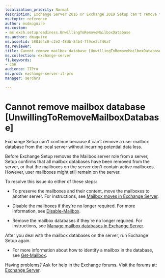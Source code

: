 ```yaml
---
localization_priority: Normal
description: Exchange Server 2016 or Exchange 2019 Setup can't remove the Mailbox server role from the server because the server contains active mailboxes.
ms.topic: reference
author: msdmaguire
ms.custom:
- ms.exch.setupreadiness.UnwillingToRemoveMailboxDatabase
ms.author: dmaguire
ms.assetid: 5881e4c0-c2e2-48db-84b4-7f9ce3cf46a7
ms.reviewer:
title: Cannot remove mailbox database [UnwillingToRemoveMailboxDatabase]
ms.collection: exchange-server
f1.keywords:
- CSH
audience: ITPro
ms.prod: exchange-server-it-pro
manager: serdars

---
```


# Cannot remove mailbox database [UnwillingToRemoveMailboxDatabase]

Exchange Setup can't continue because it can't remove a user mailbox database from the local server without incurring potential data loss.

Before Exchange Setup removes the Mailbox server role from a server, Setup confirms that all mailbox databases have been removed from the server, or that the mailboxes on the server don't contain active mailboxes. However, user mailboxes might still remain on the server.

To resolve this issue do either of these steps:

- To preserve the mailboxes and their content, move the mailboxes to another server. For instructions, see [Mailbox moves in Exchange Server](../../recipients/mailbox-moves.md).

- Disable the mailboxes if they're no longer required. For more information, see [Disable-Mailbox](/powershell/module/exchange/disable-mailbox).

- Remove the mailbox databases if they're no longer required. For instructions, see [Manage mailbox databases in Exchange Server](../../architecture/mailbox-servers/manage-databases.md).

After you deal with the mailbox databases on the server, run Exchange Setup again.

- For more information about how to identify a mailbox in the database, see [Get-Mailbox](/powershell/module/exchange/get-mailbox).

Having problems? Ask for help in the Exchange forums. Visit the forums at: [Exchange Server](https://social.technet.microsoft.com/forums/office/home?category=exchangeserver).